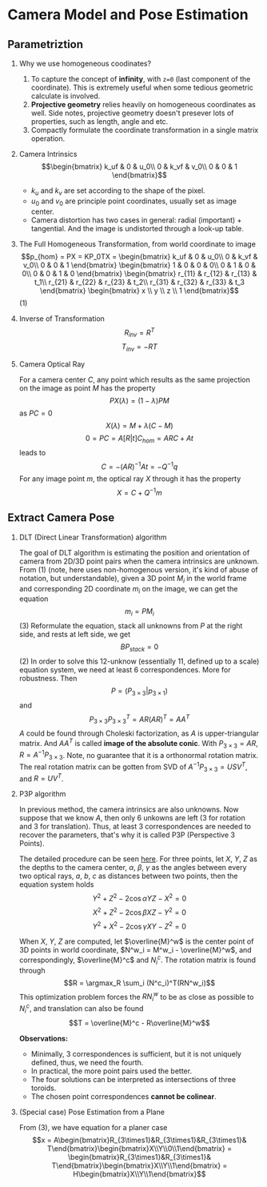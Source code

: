 # Camera Model and Pose Estimation

## Parametriztion
1. Why we use homogeneous coodinates?  
    1. To capture the concept of **infinity**, with `z=0` (last component of the coordinate). This is extremely useful when some tedious geometric calculate is involved.
    2. **Projective geometry** relies heavily on homogeneous coordinates as well. Side notes, projective geometry doesn't presever lots of properties, such as length, angle and etc.
    3. Compactly formulate the coordinate transformation in a single matrix operation.

2. Camera Intrinsics
    $$\begin{bmatrix}
    k_uf & 0 & u_0\\
    0 & k_vf & v_0\\
    0 & 0 & 1
    \end{bmatrix}$$ 
    * $k_u$ and $k_v$ are set according to the shape of the pixel.
    * $u_0$ and $v_0$ are principle point coordinates, usually set as image center. 
    * Camera distortion has two cases in general: radial (important) + tangential. And the image is undistorted through a look-up table.

3. The Full Homogeneous Transformation, from world coordinate to image 
    $$p_{hom} = PX = KP_0TX = \begin{bmatrix}
    k_uf & 0 & u_0\\
    0 & k_vf & v_0\\
    0 & 0 & 1
    \end{bmatrix} \begin{bmatrix}
    1 & 0 & 0 & 0\\
    0 & 1 & 0 & 0\\
    0 & 0 & 1 & 0
    \end{bmatrix} \begin{bmatrix}
    r_{11} & r_{12} & r_{13} & t_1\\
    r_{21} & r_{22} & r_{23} & t_2\\
    r_{31} & r_{32} & r_{33} & t_3
    \end{bmatrix} \begin{bmatrix}
        x \\ y \\ z \\ 1 
    \end{bmatrix}$$ (1)

4. Inverse of Transformation
   $$R_{inv} = R^T$$ 
   $$T_{inv} = -RT$$

5. Camera Optical Ray

    For a camera center $C$, any point which results as the same projection on the image as point $M$ has the property 
    $$PX(\lambda) = (1 - \lambda)PM$$ 
    as $PC = 0$
    $$X(\lambda) = M + \lambda(C - M)$$
    $$0 = PC = A[R|t]C_{hom} = ARC + At$$
    leads to 
    $$C = -(AR)^{-1}At = -Q^{-1}q$$
    For any image point $m$, the optical ray $X$ through it has the property
    $$X = C + Q^{-1}m$$

## Extract Camera Pose
1. DLT (Direct Linear Transformation) algorithm
   
   The goal of DLT algorithm is estimating the position and orientation of camera from 2D/3D point pairs when the camera intrinsics are unknown.
   From (1) (note, here uses non-homogenous version, it's kind of abuse of notation, but understandable), given a 3D point $M_i$ in the world frame and corresponding 2D coordinate $m_i$ on the image, we can get the equation
   $$m_i = PM_i$$(3)
   Reformulate the equation, stack all unknowns from $P$ at the right side, and rests at left side, we get
   $$BP_{stack} = 0$$ (2)
   In order to solve this 12-unknow (essentially 11, defined up to a scale) equation system, we need at least 6 correspondences. More for robustness. Then
   $$P = (P_{3\times3}|p_{3\times1})$$
   and 
   $$P_{3\times3}P_{3\times3}^T = AR(AR)^T = AA^T$$
   $A$ could be found through Choleski factorization, as $A$ is upper-triangular matrix. And $AA^T$ is called **image of the absolute conic**. With $P_{3\times3}=AR$, $R = A^{-1}P_{3\times3}$. Note, no guarantee that it is a orthonormal rotation matrix. The real rotation matrix can be gotten from SVD of $A^{-1}P_{3\times3} = USV^T$, and $R= UV^T$.


2. P3P algorithm

    In previous method, the camera intrinsics are also unknowns. Now suppose that we know $A$, then only 6 unkowns are left (3 for rotation and 3 for translation). Thus, at least 3 correspondences are needed to recover the parameters, that's why it is called P3P (Perspective 3 Points).

    The detailed procedure can be seen [here](https://www.wikiwand.com/en/Perspective-n-Point#/P3P). For three points, let $X$, $Y$, $Z$ as the depths to the camera center, $\alpha$, $\beta$, $\gamma$ as the angles between every two optical rays, $a$, $b$, $c$ as distances between two points, then the equation system holds
    $$Y^2 + Z^2 - 2\cos\alpha YZ - X^2 = 0$$
    $$X^2 + Z^2 - 2\cos\beta XZ - Y^2 = 0$$
    $$Y^2 + X^2 - 2\cos\gamma XY - Z^2 = 0$$

    When $X$, $Y$, $Z$ are computed, let $\overline{M}^w$ is the center point of 3D points in world coordinate, $N^w_i = M^w_i - \overline{M}^w$, and correspondingly, $\overline{M}^c$ and $N^c_i$. The rotation matrix is found through 
    $$R = \argmax_R \sum_i (N^c_i)^T(RN^w_i)$$
    This optimization problem forces the $RN^w_i$ to be as close as possible to $N^c_i$, and translation can also be found
    $$T = \overline{M}^c - R\overline{M}^w$$

    **Observations:**
    
    * Minimally, 3 correspondences is sufficient, but it is not uniquely defined, thus, we need the fourth.
    * In practical, the more point pairs used the better.
    * The four solutions can be interpreted as intersections of three toroids.
    * The chosen point correspondences **cannot be colinear**.

3. (Special case) Pose Estimation from a Plane
   
    From (3), we have equation for a planer case
    $$x = A\begin{bmatrix}R_{3\times1}&R_{3\times1}&R_{3\times1}& T\end{bmatrix}\begin{bmatrix}X\\Y\\0\\1\end{bmatrix} = 
    \begin{bmatrix}R_{3\times1}&R_{3\times1}& T\end{bmatrix}\begin{bmatrix}X\\Y\\1\end{bmatrix} 
    = H\begin{bmatrix}X\\Y\\1\end{bmatrix}$$